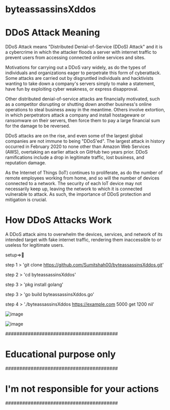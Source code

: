 # byteassassinsXddos
  

# DDoS Attack Meaning
DDoS Attack means "Distributed Denial-of-Service (DDoS) Attack" and it is a cybercrime in which the attacker floods a server with internet traffic to prevent users from accessing connected online services and sites.

Motivations for carrying out a DDoS vary widely, as do the types of individuals and organizations eager to perpetrate this form of cyberattack. Some attacks are carried out by disgruntled individuals and hacktivists wanting to take down a company's servers simply to make a statement, have fun by exploiting cyber weakness, or express disapproval.

Other distributed denial-of-service attacks are financially motivated, such as a competitor disrupting or shutting down another business's online operations to steal business away in the meantime. Others involve extortion, in which perpetrators attack a company and install hostageware or ransomware on their servers, then force them to pay a large financial sum for the damage to be reversed.

DDoS attacks are on the rise, and even some of the largest global companies are not immune to being "DDoS'ed". The largest attack in history occurred in February 2020 to none other than Amazon Web Services (AWS), overtaking an earlier attack on GitHub two years prior. DDoS ramifications include a drop in legitimate traffic, lost business, and reputation damage.

As the Internet of Things (IoT) continues to proliferate, as do the number of remote employees working from home, and so will the number of devices connected to a network. The security of each IoT device may not necessarily keep up, leaving the network to which it is connected vulnerable to attack. As such, the importance of DDoS protection and mitigation is crucial.

# How DDoS Attacks Work

A DDoS attack aims to overwhelm the devices, services, and network of its intended target with fake internet traffic, rendering them inaccessible to or useless for legitimate users.







setup=>👾


step 1 >   'git clone https://github.com/Sumitshah00/byteassassinsXddos.git'



step 2 >   'cd byteassassinsXddos'



step 3 >  'pkg install golang'




step 3 >   'go build byteassassinsXddos.go'



step 4 >  './byteassassinsXddos https://example.com 5000 get 1200 nil'









![image](https://github.com/Sumitshah00/byteassassinsXddos/assets/149252561/36721106-5581-405f-bef4-f71420f8c82a)

![image](https://github.com/Sumitshah00/byteassassinsXddos/assets/149252561/2bbf01b7-f1c9-4851-8637-8a894d2042a2)



########################################
# Educational purpose only             #
########################################
# I'm not responsible for your actions #
########################################
